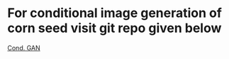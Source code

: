 # For conditional image generation of corn seed visit git repo given below
[Cond. GAN](https://github.com/Naagar/BigGANs_seeds)
